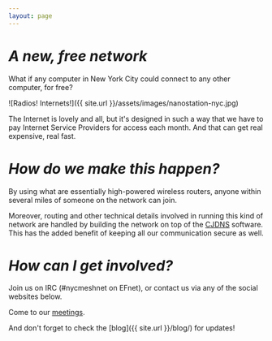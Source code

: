```yaml
---
layout: page
---
```


# _A new, free network_

What if any computer in New York City could connect to any other computer, for free?

![Radios! Internets!]({{ site.url }}/assets/images/nanostation-nyc.jpg)

The Internet is lovely and all, but it's designed in such a way that we have to pay Internet Service Providers for access each month. And that can get real expensive, real fast.

# _How do we make this happen?_

By using what are essentially high-powered wireless routers, anyone within several miles of someone on the network can join.

Moreover, routing and other technical details involved in running this kind of network are handled by building the network on top of the [CJDNS](https://github.com/cjdelisle/cjdns) software. This has the added benefit of keeping all our communication secure as well.

# _How can I get involved?_

Join us on IRC (#nycmeshnet on EFnet), or contact us via any of the social websites below.

Come to our [meetings](http://www.meetup.com/nycmesh/).

And don't forget to check the [blog]({{ site.url }}/blog/) for updates!
